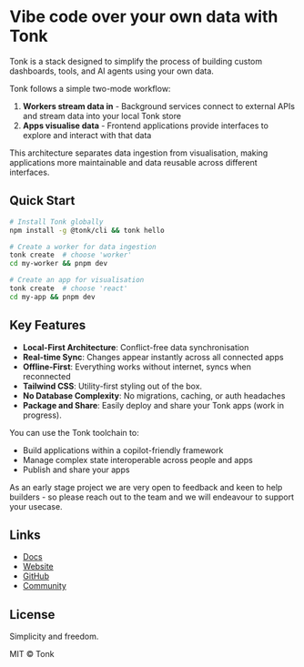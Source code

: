 # Vibe code over your own data with Tonk

Tonk is a stack designed to simplify the process of building custom dashboards, tools, and AI agents
using your own data.

Tonk follows a simple two-mode workflow:

1. **Workers stream data in** - Background services connect to external APIs and stream data into
   your local Tonk store
2. **Apps visualise data** - Frontend applications provide interfaces to explore and interact with
   that data

This architecture separates data ingestion from visualisation, making applications more maintainable
and data reusable across different interfaces.

## Quick Start

```bash
# Install Tonk globally
npm install -g @tonk/cli && tonk hello

# Create a worker for data ingestion
tonk create  # choose 'worker'
cd my-worker && pnpm dev

# Create an app for visualisation
tonk create  # choose 'react'
cd my-app && pnpm dev
```

## Key Features

- **Local-First Architecture**: Conflict-free data synchronisation
- **Real-time Sync**: Changes appear instantly across all connected apps
- **Offline-First**: Everything works without internet, syncs when reconnected
- **Tailwind CSS**: Utility-first styling out of the box.
- **No Database Complexity**: No migrations, caching, or auth headaches
- **Package and Share**: Easily deploy and share your Tonk apps (work in progress).

You can use the Tonk toolchain to:

- Build applications within a copilot-friendly framework
- Manage complex state interoperable across people and apps
- Publish and share your apps

As an early stage project we are very open to feedback and keen to help builders - so please reach
out to the team and we will endeavour to support your usecase.

## Links

- [Docs](https://tonk-labs.github.io/tonk/quickstart.html)
- [Website](https://tonk.xyz)
- [GitHub](https://github.com/tonk-labs/tonk)
- [Community](https://t.me/+9W-4wDR9RcM2NWZk)

## License

Simplicity and freedom.

MIT © Tonk
